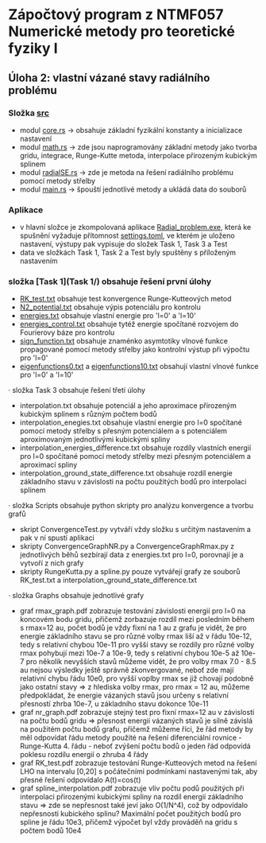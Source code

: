 # Zápočtový program z NTMF057 Numerické metody pro teoretické fyziky I
## Úloha 2: vlastní vázané stavy radiálního problému

### Složka [src](src/)
  - modul [core.rs](src/core.rs) -> obsahuje základní fyzikální konstanty a inicializace nastavení
  - modul [math.rs](src/math.rs) -> zde jsou naprogramovány základní metody jako tvorba gridu, integrace, Runge-Kutte metoda, interpolace přirozeným kubickým splinem
  - modul [radialSE.rs](src/radialSE.rs) -> zde je metoda na řešení radiálního problému pomocí metody střelby
  - modul [main.rs](src/main.rs) -> špouští jednotlivé metody a ukládá data do souborů

### Aplikace
  - v hlavní složce je zkompolovaná aplikace [Radial_problem.exe](Radial_problem.exe), která ke spušnění vyžaduje přítomnost [settings.toml](settings.toml), ve kterém je uloženo nastavení, výstupy pak vypisuje do složek Task 1, Task 3 a Test
  - data ve složkách Task 1, Task 2 a Test byly spuštěny s příloženým nastavením

### složka [Task 1](Task 1/) obsahuje řešení první úlohy
  - [RK_test.txt](RK_test.txt) obsahuje test konvergence Runge-Kutteových metod
  - [N2_potential.txt](N2_potential.txt) obsahuje výpis potenciálu pro kontrolu
  - [energies.txt](energies.txt) obsahuje vlastní energie pro 'l=0' a 'l=10'
  - [energies_control.txt](energies_control.txt) obsahuje tytéž energie spočítané rozvojem do Fourierovy báze pro kontrolu
  - [sign_function.txt](sign_function.txt) obsahuje znaménko asymtotiky vlnové funkce propagované pomocí metody střelby jako kontrolní výstup při výpočtu pro 'l=0'
  - [eigenfunctions0.txt](eigenfunctions0.txt) a [eigenfunctions10.txt](eigenfunctions10.txt) obsahují vlastní vlnové funkce pro 'l=0' a 'l=10'

· složka Task 3 obsahuje řešení třetí úlohy
  - interpolation.txt obsahuje potenciál a jeho aproximace přirozeným kubickým splinem s různým počtem bodů
  - interpolation_enegies.txt obsahuje vlastní energie pro l=0 spočítané pomocí metody střelby s přesným potenciálem a s potenciálem aproximovaným jednotlivými kubickými spliny
  - interpolation_energies_difference.txt obsahuje rozdíly vlastních energií pro l=0 spočítané pomocí metody střelby mezi přesným potenciálem a aproximací spliny
  - interpolation_ground_state_difference.txt obsahuje rozdíl energie základního stavu v závislosti na počtu použitých bodů pro interpolaci splinem

· složka Scripts obsahuje python skripty pro analýzu konvergence a tvorbu grafů
  - skript ConvergenceTest.py vytváří vždy složku s určitým nastavením a pak v ní spustí aplikaci
  - skripty ConvergenceGraphNR.py a ConvergenceGraphRmax.py z jednotlivých běhů sezbírají data z energies.txt pro l=0, porovnají je a vytvoří z nich grafy
  - skripty RungeKutta.py a spline.py pouze vytvářejí grafy ze souborů RK_test.txt a interpolation_ground_state_difference.txt

· složka Graphs obsahuje jednotlivé grafy
  - graf rmax_graph.pdf zobrazuje testování závislosti energií pro l=0 na koncovém bodu gridu, přičemž zorbazuje rozdíl mezi posledním během s rmax=12 au, počet bodů je vždy fixní na 1 au
    z grafu je vidět, že pro energie základního stavu se pro různé volby rmax liší až v řádu 10e-12, tedy s relativní chybou 10e-11
    pro vyšší stavy se rozdíly pro různé volby rmax pohybují mezi 10e-7 a 10e-9, tedy s relativní chybou 10e-5 až 10e-7
    pro několik nevyšších stavů můžeme vidět, že pro volby rmax 7.0 - 8.5 au nejsou výsledky ještě správně zkonvergované, neboť zde mají relativní chybu řádu 10e0, pro vyšší voplby rmax se již chovají podobně jako ostatní stavy
    => z hlediska volby rmax, pro rmax = 12 au, můžeme předpokládat, že energie vázaných stavů jsou určeny s relativní přesností zhrba 10e-7, u základního stavu dokonce 10e-11
  - graf nr_graph.pdf zobrazuje stejný test pro fixní rmax=12 au v závislosti na počtu bodů gridu
    => přesnost energií vázaných stavů je silně závislá na použitém počtu bodů grafu, přičemž můžeme říci, že řád metody by měl odpovídat řádu metody použité na řešení diferenciální rovnice - Runge-Kutta 4. řádu - neboť zvýšení počtu bodů o jeden řád odpovídá poklesu rozdílu energií o zhruba 4 řády
  - graf  RK_test.pdf zobrazuje testování Runge-Kutteových metod na řešení LHO na intervalu [0,20] s počátečními podmínkami nastavenými tak, aby přesné řešení odpovídalo A(t)=cos(t)
  - graf spline_interpolation.pdf zobrazuje vliv počtu podů použitých při interpolaci přirozenými kubickými spliny na rozdíl energií základního stavu
    => zde se nepřesnost také jeví jako O(1/N^4), což by odpovídalo nepřesnosti kubického splinu? Maximální počet použitých bodů pro spline je řádu 10e3, přičemž výpočet byl vždy prováděň na gridu s počtem bodů 10e4


